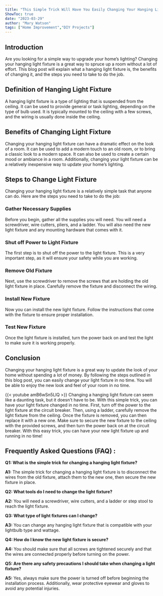 ```yaml
---
title: "This Simple Trick Will Have You Easily Changing Your Hanging Light Fixture in No Time!"
ShowToc: true 
date: "2023-03-29"
author: "Mary Watson" 
tags: ["Home Improvement","DIY Projects"]
---
```

## Introduction

Are you looking for a simple way to upgrade your home’s lighting? Changing your hanging light fixture is a great way to spruce up a room without a lot of effort. This blog post will explain what a hanging light fixture is, the benefits of changing it, and the steps you need to take to do the job. 

## Definition of Hanging Light Fixture

A hanging light fixture is a type of lighting that is suspended from the ceiling. It can be used to provide general or task lighting, depending on the type of bulb used. It is typically mounted to the ceiling with a few screws, and the wiring is usually done inside the ceiling. 

## Benefits of Changing Light Fixture

Changing your hanging light fixture can have a dramatic effect on the look of a room. It can be used to add a modern touch to an old room, or to bring a classic look to a modern space. It can also be used to create a certain mood or ambiance in a room. Additionally, changing your light fixture can be a relatively inexpensive way to update your home’s lighting. 

## Steps to Change Light Fixture

Changing your hanging light fixture is a relatively simple task that anyone can do. Here are the steps you need to take to do the job: 

### Gather Necessary Supplies 

Before you begin, gather all the supplies you will need. You will need a screwdriver, wire cutters, pliers, and a ladder. You will also need the new light fixture and any mounting hardware that comes with it. 

### Shut off Power to Light Fixture

The first step is to shut off the power to the light fixture. This is a very important step, as it will ensure your safety while you are working. 

### Remove Old Fixture

Next, use the screwdriver to remove the screws that are holding the old light fixture in place. Carefully remove the fixture and disconnect the wiring. 

### Install New Fixture

Now you can install the new light fixture. Follow the instructions that come with the fixture to ensure proper installation. 

### Test New Fixture

Once the light fixture is installed, turn the power back on and test the light to make sure it is working properly. 

## Conclusion

Changing your hanging light fixture is a great way to update the look of your home without spending a lot of money. By following the steps outlined in this blog post, you can easily change your light fixture in no time. You will be able to enjoy the new look and feel of your room in no time.

{{< youtube amB6wSn5LlQ >}} 
Changing a hanging light fixture can seem like a daunting task, but it doesn't have to be. With this simple trick, you can have your light fixture changed in no time. First, turn off the power to the light fixture at the circuit breaker. Then, using a ladder, carefully remove the light fixture from the ceiling. Once the fixture is removed, you can then replace it with a new one. Make sure to secure the new fixture to the ceiling with the provided screws, and then turn the power back on at the circuit breaker. With this easy trick, you can have your new light fixture up and running in no time!

## Frequently Asked Questions (FAQ) :
**Q1: What is the simple trick for changing a hanging light fixture?**

**A1:** The simple trick for changing a hanging light fixture is to disconnect the wires from the old fixture, attach them to the new one, then secure the new fixture in place.

**Q2: What tools do I need to change the light fixture?**

**A2:** You will need a screwdriver, wire cutters, and a ladder or step stool to reach the light fixture.

**Q3: What type of light fixtures can I change?**

**A3:** You can change any hanging light fixture that is compatible with your lightbulb type and wattage.

**Q4: How do I know the new light fixture is secure?**

**A4:** You should make sure that all screws are tightened securely and that the wires are connected properly before turning on the power.

**Q5: Are there any safety precautions I should take when changing a light fixture?**

**A5:** Yes, always make sure the power is turned off before beginning the installation process. Additionally, wear protective eyewear and gloves to avoid any potential injuries.





